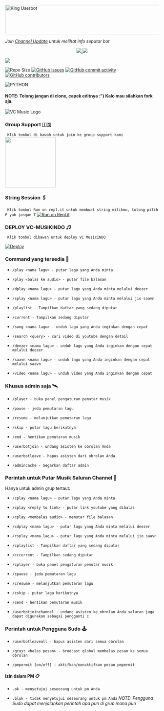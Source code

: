 <a href="https://cooltext.com"><img src="https://images.cooltext.com/5533766.gif" width="802" height="96" alt="King Userbot" /></a>

_Join [Channel Update](https://t.me/indoinfobot) untuk melihat info seputar bot_

<p align="center">
  <a href="https://github.com/Yunus-ZEND/VC-MusicINDO/fork">
    <img src="https://img.shields.io/github/forks/Yunus-ZEND/VC-MusicINDO?label=Fork&style=social">

  </a>
  <a href="https://github.com/Yunus-ZEND/VC-MusicINDO">
    <img src="https://img.shields.io/github/stars/Yunus-ZEND/VC-MusicINDO?style=social">
  </a>
</p>

<p align="left">
  <a href="https://github.com/Yunus-ZEND/VC-MusicINDO/blob/VC-MusikINDO/LICENSE"><img src="https://img.shields.io/github/license/Yunus-Zend/VC-MusicINDO?&style=social&logo=github">
  </a></p>

![Repo Size](https://img.shields.io/github/repo-size/Yunus-ZEND/VC-MusicINDO?&style=plastic&logo=github)
[![GitHub issues](https://img.shields.io/github/issues/Yunus-ZEND/VC-MusicINDO?&style=plastic&logo=github)](https://github.com/Yunus-ZEND/VC-MusicINDO/issues)
[![GitHub commit activity](https://img.shields.io/github/commit-activity/m/Yunus-ZEND/VC-MusicINDO?&style=plastic&logo=github)](https://github.com/Yunus-ZEND/VC-MusicINDO/graphs/commit-activity)
[![GitHub contributors](https://img.shields.io/github/contributors/Yunus-ZEND/VC-MusicINDO?&style=plastic&logo=github)](https://github.com/Yunus-ZEND/VC-MusicINDO/graphs/contributors/)
<p align="justify">
<img alt="PYTHON" src="https://img.shields.io/badge/PYTHON-New Version-yellow?style=for-the-badge&logo=appveyor"/>
</p>

#### NOTE: Tolong jangan di clone, capek editnya :") Kalo mau silahkan fork aja.

![VC Music Logo](https://telegra.ph/file/d8e9534a07418917c04cd.jpg)

### Group Support 🇮🇩
`
Klik tombol di bawah untuk join ke group support kami`
   <a href="https://t.me/KingUserbotSupport"><img src="https://img.shields.io/badge/Grup%20Support%3F-Klik Disini-yellow?&style=flat-square?&logo=telegram" width=165px></a></p>

### String Session 🖇
`
Klik tombol Run on repl.it untuk membuat string milikmu, tolong pilih P yah jangan T`
   [![Run on Repl.it](https://repl.it/badge/github/STARKGANG/friday)](https://replit.com/@apisuserbot/String-Session?v=1)

### <p align="left">DEPLOY VC-MUSIKINDO ♫</p>
`
Klik tombol dibawah untuk deploy VC MusicINDO`

[![Deploy](https://www.herokucdn.com/deploy/button.svg)](https://heroku.com/deploy?template=https://github.com/Yunus-ZEND/VC-MusicINDO)

### Command yang tersedia 🚀

- `/play <nama lagu> - putar lagu yang Anda minta`

- `/play <balas ke audio> - putar file balasan`

- `/dplay <nama lagu> - putar lagu yang Anda minta melalui deezer`

- `/splay <nama lagu> - putar lagu yang Anda minta melalui jio saavn`

- `/playlist - Tampilkan daftar yang sedang diputar`

- `/current - Tampilkan sedang diputar`

- `/song <nama lagu> - unduh lagu yang Anda inginkan dengan cepat`

- `/search <query> - cari video di youtube dengan detail`

- `/deezer <nama lagu> - unduh lagu yang Anda inginkan dengan cepat melalui deezer`

- `/saavn <nama lagu> - unduh lagu yang Anda inginkan dengan cepat melalui saavn`

- `/video <nama lagu> - unduh video yang Anda inginkan dengan cepat`

### Khusus admin saja 🛰

- `/player - buka panel pengaturan pemutar musik`

- `/pause - jeda pemutaran lagu`

- `/resume - melanjutkan pemutaran lagu`

- `/skip - putar lagu berikutnya`

- `/end - hentikan pemutaran musik`

- `/userbotjoin - undang asisten ke obrolan Anda`

- `/userbotleave - hapus asisten dari obrolan Anda`

- `/admincache - Segarkan daftar admin`

### Perintah untuk Putar Musik Saluran Channel 📲
Hanya untuk admin grup tertaut:

- `/cplay <nama lagu> - putar lagu yang Anda minta`

- `/cplay <reply to link> - putar link youtube yang dibalas`

- `/cplay <membalas audio> - memutar file balasan`

- `/cdplay <nama lagu> - putar lagu yang Anda minta melalui deezer`

- `/csplay <nama lagu> - putar lagu yang Anda minta melalui jio saavn`

- `/cplaylist - Tampilkan daftar yang sedang diputar`

- `/cccurrent - Tampilkan sedang diputar`

- `/cplayer - buka panel pengaturan pemutar musik`

- `/cpause - jeda pemutaran lagu`

- `/cresume - melanjutkan pemutaran lagu`

- `/cskip - putar lagu berikutnya`

- `/cend - hentikan pemutaran musik`

- `/userbotjoinchannel - undang asisten ke obrolan Anda
saluran juga dapat digunakan sebagai pengganti c`

### Perintah untuk Pengguna Sudo 🕹

- `/userbotleaveall - hapus asisten dari semua obrolan`

- `/gcast <balas pesan> - brodcast global membalas pesan ke semua obrolan`

- `/pmpermit [on/off] - aktifkan/nonaktifkan pesan pmpermit`

#### Izin dalam PM 📋

- `.ok - menyetujui seseorang untuk pm Anda`

- `.blok - tidak menyetujui seseorang untuk pm Anda`
*NOTE:* _Pengguna Sudo dapat menjalankan perintah apa pun di grup mana pun_
